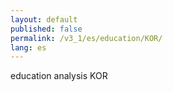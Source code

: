 ```yaml
---
layout: default
published: false
permalink: /v3_1/es/education/KOR/
lang: es
---
```


education analysis KOR
